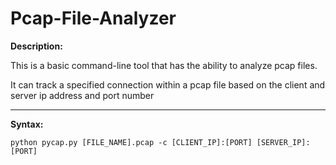 # Pcap-File-Analyzer

**Description:**

This is a basic command-line tool that has the ability to analyze pcap files.

It can track a specified connection within a pcap file based on the client and server ip address and port number

---

**Syntax:**

```python pycap.py [FILE_NAME].pcap -c [CLIENT_IP]:[PORT] [SERVER_IP]:[PORT]```
